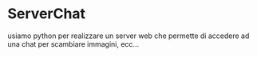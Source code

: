 # ServerChat
usiamo python per realizzare un server web che permette di accedere ad una chat per scambiare immagini, ecc...

